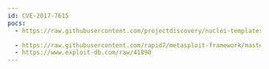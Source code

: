 ```yaml
---
id: CVE-2017-7615
pocs:
  - https://raw.githubusercontent.com/projectdiscovery/nuclei-templates/master/cves/2017/CVE-2017-7615.yaml

  - https://raw.githubusercontent.com/rapid7/metasploit-framework/master/modules/auxiliary/admin/http/mantisbt_password_reset.rb
  - https://www.exploit-db.com/raw/41890
---
```


